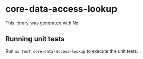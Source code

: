 # core-data-access-lookup

This library was generated with [Nx](https://nx.dev).

## Running unit tests

Run `nx test core-data-access-lookup` to execute the unit tests.
